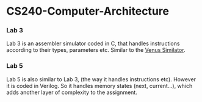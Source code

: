 # CS240-Computer-Architecture

### Lab 3 
Lab 3 is an assembler simulator coded in C, that handles instructions according to their types, parameters etc. Similar to the [Venus Similator](https://venus.kvakil.me/). 

### Lab 5
Lab 5 is also similar to Lab 3, (the way it handles instructions etc). However it is coded in Verilog. So it handles memory states (next, current...), which adds another layer of complexity to the assignment. 
